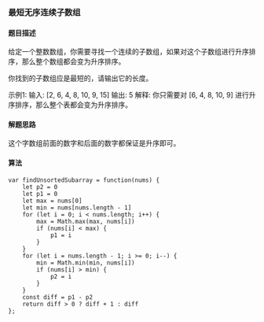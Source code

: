 ### 最短无序连续子数组

#### 题目描述

给定一个整数数组，你需要寻找一个连续的子数组，如果对这个子数组进行升序排序，那么整个数组都会变为升序排序。

你找到的子数组应是最短的，请输出它的长度。

示例1: 
输入: [2, 6, 4, 8, 10, 9, 15]
输出: 5
解释: 你只需要对 [6, 4, 8, 10, 9] 进行升序排序，那么整个表都会变为升序排序。

#### 解题思路

这个字数组前面的数字和后面的数字都保证是升序即可。

#### 算法

```
var findUnsortedSubarray = function(nums) {
    let p2 = 0
    let p1 = 0
    let max = nums[0]
    let min = nums[nums.length - 1]
    for (let i = 0; i < nums.length; i++) {
        max = Math.max(max, nums[i])
        if (nums[i] < max) {
            p1 = i
        }
    }
    for (let i = nums.length - 1; i >= 0; i--) {
        min = Math.min(min, nums[i])
        if (nums[i] > min) {
            p2 = i
        }
    }
    const diff = p1 - p2
    return diff > 0 ? diff + 1 : diff
};
```
